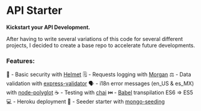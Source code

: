 # API Starter

**Kickstart your API Development.**

After having to write several variations of this code for several different projects, I decided to create a base repo to accelerate future developments.

### Features:
:closed_lock_with_key: - Basic security with [Helmet](https://github.com/helmetjs/helmet)
:spiral_notepad: - Requests logging with [Morgan](https://github.com/expressjs/morgan)
:balance_scale: - Data validation with [express-validator](https://github.com/express-validator/express-validator)
:speaking_head: - i18n error messages (en_US & es_MX) with [node-polyglot](https://github.com/airbnb/polyglot.js)
:coffee: - Testing with [chai](https://github.com/chaijs/chai)
:previous_track_button: - [Babel](https://github.com/babel/babel) transpilation ES6 => ES5
:computer: - Heroku deployment
:herb: - Seeder starter with [mongo-seeding](https://github.com/pkosiec/mongo-seeding)

<!-- - Custom error logs
- Sendgrid mailer
- JSON Web Tokens
- Forgot pwd email
- Forgot pwd auth -->